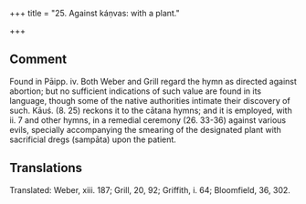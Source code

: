 +++
title = "25. Against káṇvas: with a plant."

+++
## Comment
Found in Pāipp. iv. Both Weber and Grill regard the hymn as directed against abortion; but no sufficient indications of such value are found in its language, though some of the native authorities intimate their discovery of such. Kāuś. (8. 25) reckons it to the cātana hymns; and it is employed, with ii. 7 and other hymns, in a remedial ceremony (26. 33-36) against various evils, specially accompanying the smearing of the designated plant with sacrificial dregs (sampāta) upon the patient.


## Translations
Translated: Weber, xiii. 187; Grill, 20, 92; Griffith, i. 64; Bloomfield, 36, 302.
